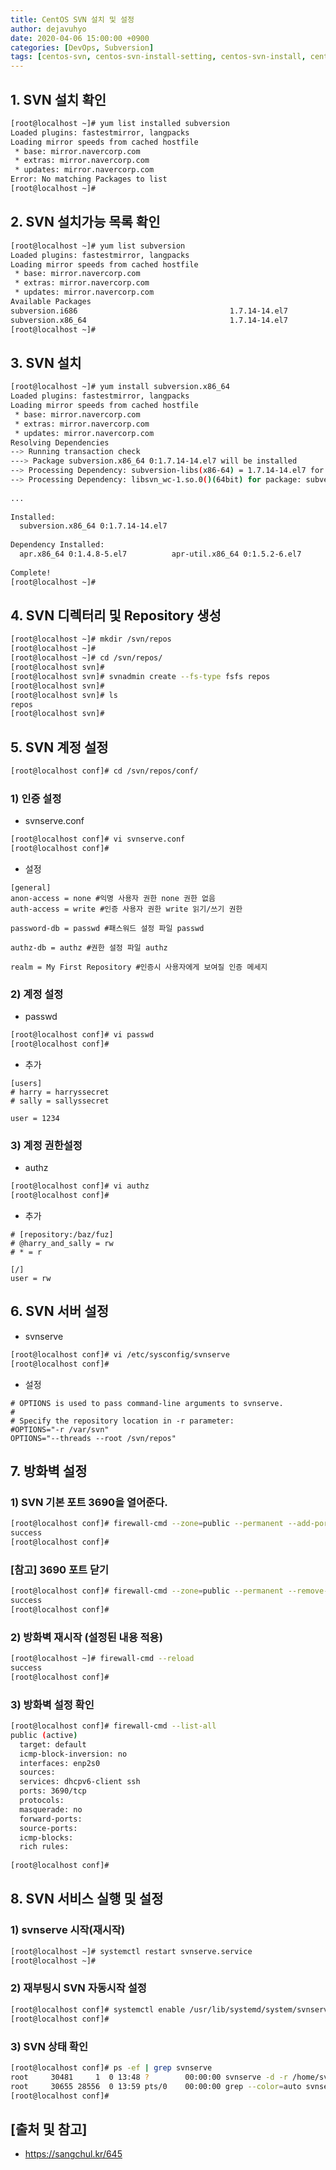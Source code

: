 ```yaml
---
title: CentOS SVN 설치 및 설정
author: dejavuhyo
date: 2020-04-06 15:00:00 +0900
categories: [DevOps, Subversion]
tags: [centos-svn, centos-svn-install-setting, centos-svn-install, centos-svn-setting, svn-설치, svn-설정]
---
```


## 1. SVN 설치 확인

```bash
[root@localhost ~]# yum list installed subversion
Loaded plugins: fastestmirror, langpacks
Loading mirror speeds from cached hostfile
 * base: mirror.navercorp.com
 * extras: mirror.navercorp.com
 * updates: mirror.navercorp.com
Error: No matching Packages to list
[root@localhost ~]#
```

## 2. SVN 설치가능 목록 확인

```bash
[root@localhost ~]# yum list subversion
Loaded plugins: fastestmirror, langpacks
Loading mirror speeds from cached hostfile
 * base: mirror.navercorp.com
 * extras: mirror.navercorp.com
 * updates: mirror.navercorp.com
Available Packages
subversion.i686                                  1.7.14-14.el7                    base
subversion.x86_64                                1.7.14-14.el7                    base
[root@localhost ~]#
```

## 3. SVN 설치

```bash
[root@localhost ~]# yum install subversion.x86_64
Loaded plugins: fastestmirror, langpacks
Loading mirror speeds from cached hostfile
 * base: mirror.navercorp.com
 * extras: mirror.navercorp.com
 * updates: mirror.navercorp.com
Resolving Dependencies
--> Running transaction check
---> Package subversion.x86_64 0:1.7.14-14.el7 will be installed
--> Processing Dependency: subversion-libs(x86-64) = 1.7.14-14.el7 for package: subversion-1.7.14-14.el7.x86_64
--> Processing Dependency: libsvn_wc-1.so.0()(64bit) for package: subversion-1.7.14-14.el7.x86_64
 
...
 
Installed:
  subversion.x86_64 0:1.7.14-14.el7                                                                                                                                                                          
 
Dependency Installed:
  apr.x86_64 0:1.4.8-5.el7          apr-util.x86_64 0:1.5.2-6.el7          subversion-libs.x86_64 0:1.7.14-14.el7                                    
 
Complete!
[root@localhost ~]#
```

## 4. SVN 디렉터리 및 Repository 생성

```bash
[root@localhost ~]# mkdir /svn/repos
[root@localhost ~]# 
[root@localhost ~]# cd /svn/repos/
[root@localhost svn]#
[root@localhost svn]# svnadmin create --fs-type fsfs repos
[root@localhost svn]# 
[root@localhost svn]# ls
repos
[root@localhost svn]#
```

## 5. SVN 계정 설정

```bash
[root@localhost conf]# cd /svn/repos/conf/
```

### 1) 인증 설정

* svnserve.conf

```bash
[root@localhost conf]# vi svnserve.conf 
[root@localhost conf]#
```

* 설정

```text
[general]
anon-access = none #익명 사용자 권한 none 권한 없음 
auth-access = write #인증 사용자 권한 write 읽기/쓰기 권한

password-db = passwd #패스워드 설정 파일 passwd

authz-db = authz #권한 설정 파일 authz

realm = My First Repository #인증시 사용자에게 보여질 인증 메세지
```

### 2) 계정 설정

* passwd

```bash
[root@localhost conf]# vi passwd 
[root@localhost conf]#
```

* 추가

```text
[users]
# harry = harryssecret
# sally = sallyssecret
 
user = 1234
```

### 3) 계정 권한설정

* authz

```bash
[root@localhost conf]# vi authz 
[root@localhost conf]#
```

* 추가

```text
# [repository:/baz/fuz]
# @harry_and_sally = rw
# * = r
 
[/]
user = rw
```

## 6. SVN 서버 설정

* svnserve

```bash
[root@localhost conf]# vi /etc/sysconfig/svnserve 
[root@localhost conf]#
```

* 설정

```text
# OPTIONS is used to pass command-line arguments to svnserve.
#
# Specify the repository location in -r parameter:
#OPTIONS="-r /var/svn"
OPTIONS="--threads --root /svn/repos"
```

## 7. 방화벽 설정

### 1) SVN 기본 포트 3690을 열어준다.

```bash
[root@localhost conf]# firewall-cmd --zone=public --permanent --add-port=3690/tcp
success
[root@localhost conf]# 
```

### [참고] 3690 포트 닫기

```bash
[root@localhost conf]# firewall-cmd --zone=public --permanent --remove-port=3690/tcp
success
[root@localhost conf]#
```

### 2) 방화벽 재시작 (설정된 내용 적용)

```bash
[root@localhost ~]# firewall-cmd --reload
success
[root@localhost conf]#
```

### 3) 방화벽 설정 확인

```bash
[root@localhost conf]# firewall-cmd --list-all
public (active)
  target: default
  icmp-block-inversion: no
  interfaces: enp2s0
  sources: 
  services: dhcpv6-client ssh
  ports: 3690/tcp
  protocols: 
  masquerade: no
  forward-ports: 
  source-ports: 
  icmp-blocks: 
  rich rules: 
    
[root@localhost conf]#
```

## 8. SVN 서비스 실행 및 설정

### 1) svnserve 시작(재시작)

```bash
[root@localhost ~]# systemctl restart svnserve.service
[root@localhost ~]#
```

### 2) 재부팅시 SVN 자동시작 설정

```bash
[root@localhost conf]# systemctl enable /usr/lib/systemd/system/svnserve.service 
[root@localhost conf]#
```

### 3) SVN 상태 확인

```bash
[root@localhost conf]# ps -ef | grep svnserve
root     30481     1  0 13:48 ?        00:00:00 svnserve -d -r /home/svn/
root     30655 28556  0 13:59 pts/0    00:00:00 grep --color=auto svnserve
[root@localhost conf]#
```

## [출처 및 참고]
* <https://sangchul.kr/645>
